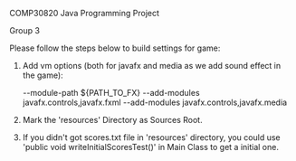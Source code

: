 COMP30820 Java Programming Project

Group 3

Please follow the steps below to build settings for game:

1. Add vm options (both for javafx and media as we add sound effect in the game):

      --module-path ${PATH_TO_FX} --add-modules javafx.controls,javafx.fxml --add-modules javafx.controls,javafx.media
      
2. Mark the 'resources' Directory as Sources Root.

3. If you didn't got scores.txt file in 'resources' directory, you could use 'public void writeInitialScoresTest()' in Main Class to get a initial one.
